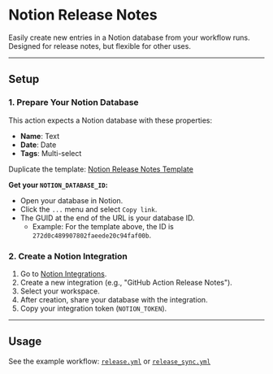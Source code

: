 # Notion Release Notes

Easily create new entries in a Notion database from your workflow runs. Designed for release notes, but flexible for other uses.

---

## Setup

### 1\. Prepare Your Notion Database

This action expects a Notion database with these properties:

- **Name**: Text
- **Date**: Date
- **Tags**: Multi-select

Duplicate the template: [Notion Release Notes Template](https://www.notion.so/niklv/272d0c489907802faeede20c94faf00b?v=272d0c48990780e89eba000c22acc436)

**Get your `NOTION_DATABASE_ID`:**

- Open your database in Notion.
- Click the `...` menu and select `Copy link`.
- The GUID at the end of the URL is your database ID.
  - Example: For the template above, the ID is `272d0c489907802faeede20c94faf00b`.

### 2\. Create a Notion Integration

1. Go to [Notion Integrations](https://www.notion.so/profile/integrations).
2. Create a new integration (e.g., "GitHub Action Release Notes").
3. Select your workspace.
4. After creation, share your database with the integration.
5. Copy your integration token (`NOTION_TOKEN`).

---

## Usage

See the example workflow: [`release.yml`](./.github/workflows/release.yml) or [`release_sync.yml`](./.github/workflows/release_sync.yml)
